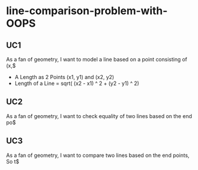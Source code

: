 # line-comparison-problem-with-OOPS

## UC1
As a fan of geometry, I want to model a line based on a point consisting of (x,$
- A Length as 2 Points (x1, y1) and (x2, y2)
- Length of a Line = sqrt( (x2 - x1) ^ 2 + (y2 - y1) ^ 2)

## UC2
As a fan of geometry, I want to check equality of two lines based on the end po$

## UC3
As a fan of geometry, I want to compare two lines based on the end points, So t$


